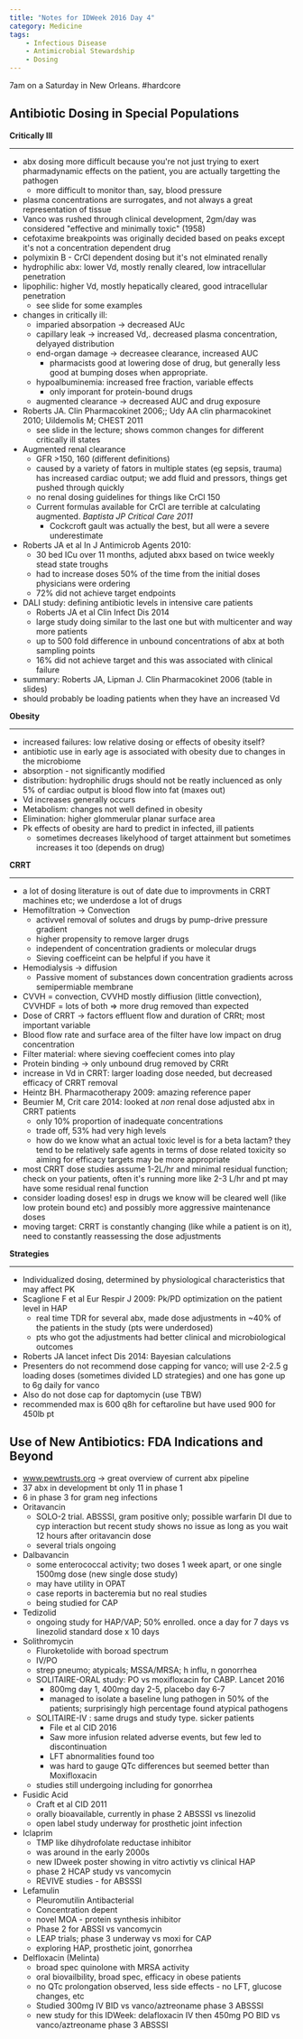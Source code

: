 ```yaml
---
title: "Notes for IDWeek 2016 Day 4"
category: Medicine
tags:
    - Infectious Disease
    - Antimicrobial Stewardship
    - Dosing
---
```


7am on a Saturday in New Orleans. #hardcore

## Antibiotic Dosing in Special Populations ##

**Critically Ill**

***

- abx dosing more difficult because you're not just trying to exert pharmadynamic effects on the patient, you are actually targetting the pathogen
	- more difficult to monitor than, say, blood pressure
- plasma concentrations are surrogates, and not always a great representation of tissue
- Vanco was rushed through clinical development, 2gm/day was considered "effective and minimally toxic" (1958)
- cefotaxime breakpoints was originally decided based on peaks except it's not a concentration dependent drug
- polymixin B - CrCl dependent dosing but it's not elminated renally
- hydrophilic abx: lower Vd, mostly renally cleared, low intracellular penetration
- lipophilic: higher Vd, mostly hepatically cleared, good intracellular penetration
	- see slide for some examples
- changes in critically ill:
	- imparied absorpation -> decreased AUc
	- capillary leak -> increased Vd,. decreased plasma concentration, delyayed distribution
	- end-organ damage -> decreasee clearance, increased AUC
		- pharmacists good at lowering dose of drug, but generally less good at bumping doses when appropriate.
	- hypoalbuminemia: increased free fraction, variable effects
		- only imporant for protein-bound drugs
	- augmented clearance -> decreased AUC and drug exposure
- Roberts JA. Clin Pharmacokinet 2006;; Udy AA clin pharmacokinet 2010; Uildemolis M; CHEST 2011
	- see slide in the lecture; shows common changes for different critically ill states
- Augmented renal clearance
	- GFR >150, 160 (different definitions)
	- caused by a variety of fators in multiple states (eg sepsis, trauma) has increased cardiac output; we add fluid and pressors, things get pushed through quickly
	- no renal dosing guidelines for things like CrCl 150
	- Current formulas available for CrCl are terrible at calculating augmented. _Baptista JP Critical Care 2011_
		- Cockcroft gault was actually the best, but all were a severe underestimate
- Roberts JA et al In J Antimicrob Agents 2010: 
	- 30 bed ICu over 11 months, adjuted abxx based on twice weekly stead state troughs
	- had to increase doses 50% of the time from the initial doses physicians were ordering
	- 72% did not achieve target endpoints
- DALI study: defining antibiotic levels in intensive care patients
	- Roberts JA et al Clin Infect Dis 2014
	- large study doing similar to the last one but with multicenter and way more patients
	- up to 500 fold difference in unbound concentrations of abx at both sampling points
	- 16% did not achieve target and this was associated with clinical failure
- summary: Roberts JA, Lipman J. Clin Pharmacokinet 2006 (table in slides)
- should probably be loading patients when they have an increased Vd

**Obesity**

***

- increased failures: low relative dosing or effects of obesity itself?
- antibiotic use in early age is associated with obesity due to changes in the microbiome
- absorption - not significantly modified
- distribution: hydrophilic drugs should not be reatly incluenced as only 5% of cardiac output is blood flow into fat (maxes out)
- Vd increases generally occurs
- Metabolism: changes not well defined in obesity
- Elimination: higher glommerular planar surface area
- Pk effects of obesity are hard to predict in infected, ill patients
	- sometimes decreases likelyhood of target attainment but sometimes increases it too (depends on drug)

**CRRT**

***

- a lot of dosing literature is out of date due to improvments in CRRT machines etc; we underdose a lot of drugs
- Hemofiltration -> Convection
	- activvel removal of solutes and drugs by pump-drive pressure gradient
	- higher propensity to remove larger drugs
	- independent of concentration gradients or molecular drugs
	- Sieving coefficeint can be helpful if you have it
- Hemodialysis -> diffusion
	- Passive moment of substances down concentration gradients across semipermiable membrane
- CVVH = convection, CVVHD mostly diffiusion (little convection), CVVHDF = lots of both => more drug removed than expected
- Dose of CRRT -> factors effluent flow and duration of CRRt; most important variable
- Blood flow rate and surface area of the filter have low impact on drug concentration
- Filter material: where sieving coeffecient comes into play
- Protein binding -> only unbound drug removed by CRRt
- increase in Vd in CRRT: larger loading dose needed, but decreased efficacy of CRRT removal
- Heintz BH. Pharmacotherapy 2009: amazing reference paper
- Beumier M, Crit care 2014: looked at _non_ renal dose adjusted abx in CRRT patients
	- only 10% proportion of inadequate concentrations
	- trade off, 53% had very high levels
	- how do we know what an actual toxic level is for a beta lactam? they tend to be relatively safe agents in terms of dose related toxicity so aiming for efficacy targets may be more appropriate
- most CRRT dose studies assume 1-2L/hr and minimal residual function; check on your patients, often it's running more like 2-3 L/hr and pt may have some residual renal function
- consider loading doses! esp in drugs we know will be cleared well (like low protein bound etc) and possibly more aggressive maintenance doses
- moving target: CRRT is constantly changing (like while a patient is on it), need to constantly reassessing the dose adjustments 

**Strategies**

***

- Individualized dosing, determined by physiological characteristics that may affect PK
- Scaglione F et al Eur Respir J 2009: Pk/PD optimization on the patient level in HAP
	- real time TDR for several abx, made dose adjustments in ~40% of the patients in the study (pts were underdosed)
	- pts who got the adjustments had better clinical and microbiological outcomes
- Roberts JA lancet infect Dis 2014: Bayesian calculations
- Presenters do not recommend dose capping for vanco; will use 2-2.5 g loading doses (sometimes divided LD strategies) and one has gone up to 6g daily for vanco
- Also do not dose cap for daptomycin (use TBW)
- recommended max is 600 q8h for ceftaroline but have used 900 for 450lb pt

## Use of New Antibiotics: FDA Indications and Beyond ##

- www.pewtrusts.org -> great overview of current abx pipeline
- 37 abx in development bt only 11 in phase 1
- 6 in phase 3 for gram neg infections
- Oritavancin
	- SOLO-2 trial. ABSSSI, gram positive only; possible warfarin DI due to cyp interaction but recent study shows no issue as long as you wait 12 hours after oritavancin dose
	- several trials ongoing
- Dalbavancin
	- some enterococcal activity; two doses 1 week apart, or one single 1500mg dose (new single dose study)
	- may have utility in OPAT
	- case reports in bacteremia but no real studies
	- being studied for CAP
- Tedizolid
	- ongoing study for HAP/VAP; 50% enrolled. once a day for 7 days vs linezolid standard dose x 10 days
- Solithromycin
	- Fluroketolide with boroad spectrum
	- IV/PO
	- strep pneumo; atypicals; MSSA/MRSA; h influ, n gonorrhea
	- SOLITAIRE-ORAL study: PO vs moxifloxacin for CABP. Lancet 2016
		- 800mg day 1, 400mg day 2-5, placebo day 6-7
		- managed to isolate a baseline lung pathogen in 50% of the patients; surprisingly high percentage found atypical pathogens
	- SOLITAIRE-IV : same drugs and study type. sicker patients
		- File et al CID 2016
		- Saw more infusion related adverse events, but few led to discontinuation
		- LFT abnormalities found too
		- was hard to gauge QTc differences but seemed better than Moxifloxacin
	- studies still undergoing including for gonorrhea
- Fusidic Acid
	- Craft et al CID 2011
	- orally bioavailable, currently in phase 2 ABSSSI vs linezolid
	- open label study underway for prosthetic joint infection
- Iclaprim
	- TMP like dihydrofolate reductase inhibitor
	- was around in the early 2000s
	- new IDweek poster showing in vitro activtiy vs clinical HAP
	- phase 2 HCAP study vs vancomycin
	- REVIVE studies - for ABSSSI
- Lefamulin
	- Pleuromutilin Antibacterial
	- Concentration depent
	- novel MOA - protein synthesis inhibitor
	- Phase 2 for ABSSI vs vancomycin
	- LEAP trials; phase 3 underway vs moxi for CAP
	- exploring HAP, prosthetic joint, gonorrhea
- Delfloxacin (Melinta)
	- broad spec quinolone with MRSA activity
	- oral biovailbility, broad spec, efficacy in obese patients
	- no QTc prolongation observed, less side effects - no LFT, glucose changes, etc
	- Studied 300mg IV BID vs vanco/aztreoname phase 3 ABSSSI
	- new study for this IDWeek: delafloxacin IV then 450mg PO BID vs vanco/aztreoname phase 3 ABSSSI


